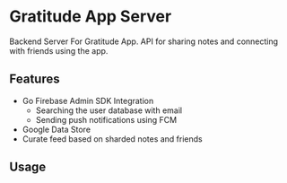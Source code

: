 # Gratitude App Server

Backend Server For Gratitude App. 
API for sharing notes and connecting with friends using the app.


## Features

* Go Firebase Admin SDK Integration
    * Searching the user database with email
    * Sending push notifications using FCM
* Google Data Store
* Curate feed based on sharded notes and friends

## Usage

